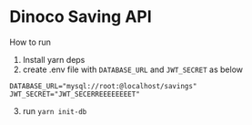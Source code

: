 # Dinoco Saving API

How to run

1. Install yarn deps
2. create .env file with `DATABASE_URL` and `JWT_SECRET` as below

```
DATABASE_URL="mysql://root:@localhost/savings"
JWT_SECRET="JWT_SECERREEEEEEEET"
```
3. run `yarn init-db`
